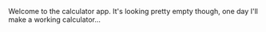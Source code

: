 Welcome to the calculator app.
It's looking pretty empty though, one day I'll make a working calculator... 
